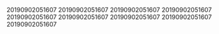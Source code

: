 20190902051607
20190902051607
20190902051607
20190902051607
20190902051607
20190902051607
20190902051607
20190902051607
20190902051607
